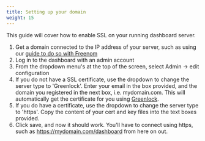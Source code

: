 ```yaml
---
title: Setting up your domain
weight: 15
---
```



This guide will cover how to enable SSL on your running dashboard server.

1.  Get a domain connected to the IP address of your server, such as using our [guide to do so with Freenom](./freedomain)
2.  Log in to the dashboard with an admin account
3.  From the dropdown menu's at the top of the screen, select Admin -> edit configuration
4.  If you do not have a SSL certificate, use the dropdown to change the server type to 'Greenlock'.  Enter your email in the box provided, and the domain you registered in the next box, i.e. mydomain.com.  This will automatically get the certificate for you using [Greenlock](https://www.npmjs.com/package/greenlock).
5.  If you do have a certificate, use the dropdown to change the server type to 'https'.  Copy the content of your cert and key files into the text boxes provided.
6.  Click save, and now it should work.  You'll have to connect using https, such as https://mydomain.com/dashboard from here on out.
